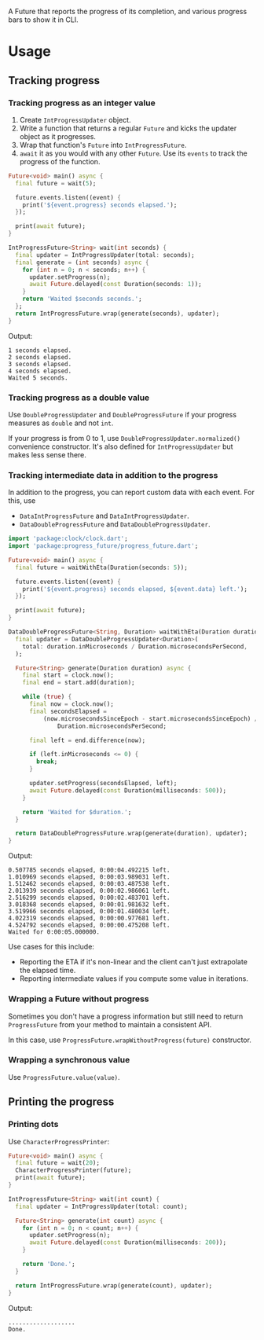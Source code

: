 A Future that reports the progress of its completion, and various progress bars to show it in CLI.

# Usage

## Tracking progress

### Tracking progress as an integer value

1. Create `IntProgressUpdater` object.
2. Write a function that returns a regular `Future` and kicks the updater object as it progresses.
3. Wrap that function's `Future` into `IntProgressFuture`.
4. `await` it as you would with any other `Future`. Use its `events` to track the progress of the function.

```dart
Future<void> main() async {
  final future = wait(5);

  future.events.listen((event) {
    print('${event.progress} seconds elapsed.');
  });

  print(await future);
}

IntProgressFuture<String> wait(int seconds) {
  final updater = IntProgressUpdater(total: seconds);
  final generate = (int seconds) async {
    for (int n = 0; n < seconds; n++) {
      updater.setProgress(n);
      await Future.delayed(const Duration(seconds: 1));
    }
    return 'Waited $seconds seconds.';
  };
  return IntProgressFuture.wrap(generate(seconds), updater);
}
```

Output:
```
1 seconds elapsed.
2 seconds elapsed.
3 seconds elapsed.
4 seconds elapsed.
Waited 5 seconds.
```

### Tracking progress as a double value

Use `DoubleProgressUpdater` and `DoubleProgressFuture` if your progress measures as `double` and not `int`.

If your progress is from 0 to 1, use `DoubleProgressUpdater.normalized()` convenience constructor.
It's also defined for `IntProgressUpdater` but makes less sense there.

### Tracking intermediate data in addition to the progress

In addition to the progress, you can report custom data with each event.
For this, use

- `DataIntProgressFuture` and `DataIntProgressUpdater`.
- `DataDoubleProgressFuture` and `DataDoubleProgressUpdater`.

```dart
import 'package:clock/clock.dart';
import 'package:progress_future/progress_future.dart';

Future<void> main() async {
  final future = waitWithEta(Duration(seconds: 5));

  future.events.listen((event) {
    print('${event.progress} seconds elapsed, ${event.data} left.');
  });

  print(await future);
}

DataDoubleProgressFuture<String, Duration> waitWithEta(Duration duration) {
  final updater = DataDoubleProgressUpdater<Duration>(
    total: duration.inMicroseconds / Duration.microsecondsPerSecond,
  );

  Future<String> generate(Duration duration) async {
    final start = clock.now();
    final end = start.add(duration);

    while (true) {
      final now = clock.now();
      final secondsElapsed =
          (now.microsecondsSinceEpoch - start.microsecondsSinceEpoch) /
              Duration.microsecondsPerSecond;

      final left = end.difference(now);

      if (left.inMicroseconds <= 0) {
        break;
      }

      updater.setProgress(secondsElapsed, left);
      await Future.delayed(const Duration(milliseconds: 500));
    }

    return 'Waited for $duration.';
  }

  return DataDoubleProgressFuture.wrap(generate(duration), updater);
}
```

Output:
```
0.507785 seconds elapsed, 0:00:04.492215 left.
1.010969 seconds elapsed, 0:00:03.989031 left.
1.512462 seconds elapsed, 0:00:03.487538 left.
2.013939 seconds elapsed, 0:00:02.986061 left.
2.516299 seconds elapsed, 0:00:02.483701 left.
3.018368 seconds elapsed, 0:00:01.981632 left.
3.519966 seconds elapsed, 0:00:01.480034 left.
4.022319 seconds elapsed, 0:00:00.977681 left.
4.524792 seconds elapsed, 0:00:00.475208 left.
Waited for 0:00:05.000000.
```

Use cases for this include:
- Reporting the ETA if it's non-linear and the client can't just extrapolate the elapsed time.
- Reporting intermediate values if you compute some value in iterations.

### Wrapping a Future without progress

Sometimes you don't have a progress information but still need to return `ProgressFuture`
from your method to maintain a consistent API.

In this case, use `ProgressFuture.wrapWithoutProgress(future)` constructor.

### Wrapping a synchronous value

Use `ProgressFuture.value(value)`.

## Printing the progress

### Printing dots

Use `CharacterProgressPrinter`:

```dart
Future<void> main() async {
  final future = wait(20);
  CharacterProgressPrinter(future);
  print(await future);
}

IntProgressFuture<String> wait(int count) {
  final updater = IntProgressUpdater(total: count);

  Future<String> generate(int count) async {
    for (int n = 0; n < count; n++) {
      updater.setProgress(n);
      await Future.delayed(const Duration(milliseconds: 200));
    }

    return 'Done.';
  }

  return IntProgressFuture.wrap(generate(count), updater);
}
```

Output:
```
...................
Done.
```
